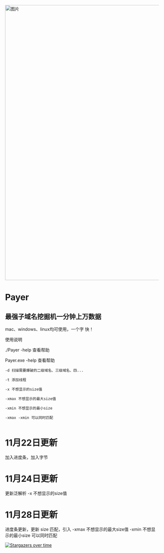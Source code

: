 <img width="902" alt="图片" src="https://user-images.githubusercontent.com/75553451/203337961-dee9ae06-32de-4dca-905d-1261ad741b35.png">

# Payer

## 最强子域名挖掘机一分钟上万数据

mac、windows、linux均可使用，一个字 快！

使用说明

./Payer -help 查看帮助

Payer.exe -help 查看帮助

```
-d 扫描需要爆破的二级域名、三级域名、四...

-t 添加线程

-x 不想显示的size值

-xmax 不想显示的最大size值 

-xmin 不想显示的最小size 

-xmax -xmin 可以同时匹配
 
```

# 11月22日更新
 
 加入进度条，加入字节
 
# 11月24日更新
 
 更新泛解析 -x 不想显示的size值
  
# 11月28日更新
 
 进度条更新，更新 size 匹配，引入 -xmax 不想显示的最大size值 -xmin 不想显示的最小size 可以同时匹配
 
 [![Stargazers over time](https://starchart.cc/Pik-sec/Payer.svg)](https://starchart.cc/Pik-sec/Payer)

 

